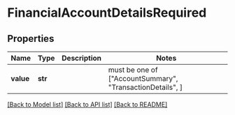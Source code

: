 # FinancialAccountDetailsRequired


## Properties
Name | Type | Description | Notes
------------ | ------------- | ------------- | -------------
**value** | **str** |  |  must be one of ["AccountSummary", "TransactionDetails", ]

[[Back to Model list]](../README.md#documentation-for-models) [[Back to API list]](../README.md#documentation-for-api-endpoints) [[Back to README]](../README.md)



